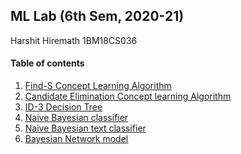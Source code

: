## ML Lab (6th Sem, 2020-21)

Harshit Hiremath
1BM18CS036

#### Table of contents

1. [Find-S Concept Learning Algorithm](./Week1)
2. [Candidate Elimination Concept learning Algorithm](./Week2)
3. [ID-3 Decision Tree](./Week3)
4. [Naive Bayesian classifier](./Week4)
5. [Naive Bayesian text classifier](./Week5)
6. [Bayesian Network model](./Week6)
